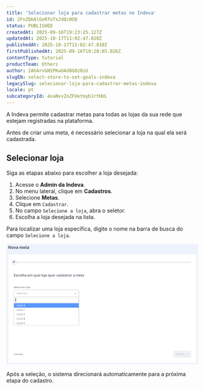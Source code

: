 ```yaml
---
title: 'Selecionar loja para cadastrar metas no Indeva'
id: 2FnZQbAlGxRfoTxJdQc0OQ
status: PUBLISHED
createdAt: 2025-09-16T19:23:25.127Z
updatedAt: 2025-10-17T11:02:47.810Z
publishedAt: 2025-10-17T11:02:47.810Z
firstPublishedAt: 2025-09-16T19:28:05.026Z
contentType: tutorial
productTeam: Others
author: 2AhArvGNSPKwUAd8GOz0iU
slugEN: select-store-to-set-goals-indeva
legacySlug: selecionar-loja-para-cadastrar-metas-indeva
locale: pt
subcategoryId: 4xaNvv2oZFUetmybJrtHUL
---
```


A Indeva permite cadastrar metas para todas as lojas da sua rede que estejam registradas na plataforma.

Antes de criar uma meta, é necessário selecionar a loja na qual ela será cadastrada.

## Selecionar loja

Siga as etapas abaixo para escolher a loja desejada:

1. Acesse o **Admin da Indeva**.  
2. No menu lateral, clique em **Cadastros**.  
3. Selecione **Metas**.  
4. Clique em `Cadastrar`.  
5. No campo `Selecione a loja`, abra o seletor.  
6. Escolha a loja desejada na lista.

Para localizar uma loja específica, digite o nome na barra de busca do campo `Selecione a loja`.

![](https://raw.githubusercontent.com/vtexdocs/help-center-content/refs/heads/main/docs/pt/tutorials/indeva-by-vtex/cadastro-de-metas/selecionar-loja-para-cadastrar-metas-indeva_1.PNG)

Após a seleção, o sistema direcionará automaticamente para a próxima etapa do cadastro.

